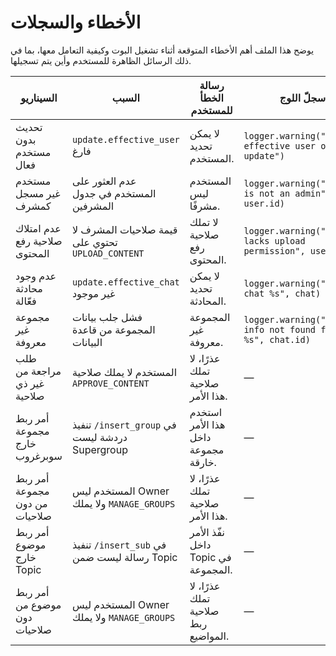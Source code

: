 # الأخطاء والسجلات

يوضح هذا الملف أهم الأخطاء المتوقعة أثناء تشغيل البوت وكيفية التعامل معها، بما في ذلك الرسائل الظاهرة للمستخدم وأين يتم تسجيلها.

| السيناريو | السبب | رسالة الخطأ للمستخدم | سجلّ اللوج |
| --- | --- | --- | --- |
| تحديث بدون مستخدم فعال | `update.effective_user` فارغ | لا يمكن تحديد المستخدم. | `logger.warning("No effective user on update")` |
| مستخدم غير مسجل كمشرف | عدم العثور على المستخدم في جدول المشرفين | المستخدم ليس مشرفًا. | `logger.warning("User %s is not an admin", user.id)` |
| عدم امتلاك صلاحية رفع المحتوى | قيمة صلاحيات المشرف لا تحتوي على `UPLOAD_CONTENT` | لا تملك صلاحية رفع المحتوى. | `logger.warning("User %s lacks upload permission", user.id)` |
| عدم وجود محادثة فعّالة | `update.effective_chat` غير موجود | لا يمكن تحديد المحادثة. | `logger.warning("Missing chat %s", chat)` |
| مجموعة غير معروفة | فشل جلب بيانات المجموعة من قاعدة البيانات | المجموعة غير معروفة. | `logger.warning("Group info not found for chat %s", chat.id)` |
| طلب مراجعة من غير ذي صلاحية | المستخدم لا يملك صلاحية `APPROVE_CONTENT` | عذرًا، لا تملك صلاحية هذا الأمر. | — |
| أمر ربط مجموعة خارج سوبرغروب | تنفيذ `/insert_group` في دردشة ليست Supergroup | استخدم هذا الأمر داخل مجموعة خارقة. | — |
| أمر ربط مجموعة من دون صلاحيات | المستخدم ليس Owner ولا يملك `MANAGE_GROUPS` | عذرًا، لا تملك صلاحية هذا الأمر. | — |
| أمر ربط موضوع خارج Topic | تنفيذ `/insert_sub` في رسالة ليست ضمن Topic | نفّذ الأمر داخل Topic في المجموعة. | — |
| أمر ربط موضوع من دون صلاحيات | المستخدم ليس Owner ولا يملك `MANAGE_GROUPS` | عذرًا، لا تملك صلاحية ربط المواضيع. | — |


